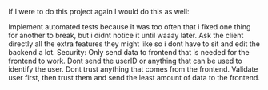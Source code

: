 If I were to do this project again I would do this as well:

Implement automated tests because it was too often that i fixed one thing for another to break, but i didnt notice it until waaay later.
Ask the client directly all the extra features they might like so i dont have to sit and edit the backend a lot.
Security:
    Only send data to frontend that is needed for the frontend to work.
    Dont send the userID or anything that can be used to identify the user.
    Dont trust anything that comes from the frontend.
    Validate user first, then trust them and send the least amount of data to the frontend.
